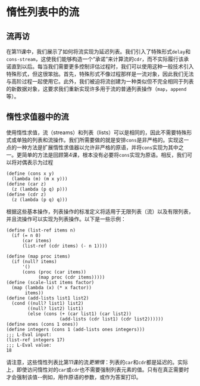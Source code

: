 # 惰性列表中的流

## 流再访

在第11课中，我们展示了如何将流实现为延迟列表。我们引入了特殊形式`delay`和`cons-stream`，这使我们能够构造一个“承诺”来计算流的`cdr`，而不实际履行该承诺直到以后。每当我们需要更多控制评估过程时，我们可以使用这种一般技术引入特殊形式，但这很笨拙。首先，特殊形式不像过程那样是一流对象，因此我们无法与高阶过程一起使用它。此外，我们被迫将流创建为一种类似但不完全相同于列表的新数据对象，这要求我们重新实现许多用于流的普通列表操作（`map`，`append`等）。

## 惰性求值器中的流

使用惰性求值，流（streams）和列表（lists）可以是相同的，因此不需要特殊形式或单独的列表和流操作。我们所需要做的就是安排`cons`是非严格的。实现这一点的一种方法是扩展惰性求值器以允许非严格的原语，并将`cons`实现为其中之一。更简单的方法是回顾第4课，根本没有必要将`cons`实现为原语。相反，我们可以将对偶表示为过程

```
(define (cons x y)
  (lambda (m) (m x y)))
(define (car z)
  (z (lambda (p q) p)))
(define (cdr z)
  (z (lambda (p q) q))) 
```

根据这些基本操作，列表操作的标准定义将适用于无限列表（流）以及有限列表，并且流操作可以实现为列表操作。以下是一些示例：

```
(define (list-ref items n)
  (if (= n 0)
      (car items)
      (list-ref (cdr items) (- n 1))))

(define (map proc items)
  (if (null? items)
      '()
      (cons (proc (car items))
            (map proc (cdr items)))))
(define (scale-list items factor)
  (map (lambda (x) (* x factor))
       items))
(define (add-lists list1 list2)
  (cond ((null? list1) list2)
        ((null? list2) list1)
        (else (cons (+ (car list1) (car list2))
                    (add-lists (cdr list1) (cdr list2))))))
(define ones (cons 1 ones))
(define integers (cons 1 (add-lists ones integers)))
;;; L-Eval input:
(list-ref integers 17)
;;; L-Eval value:
18 
```

请注意，这些惰性列表比第11课的流*更懒惰*：列表的`car`和`cdr`都是延迟的。实际上，即使访问惰性对的`car`或`cdr`也不需要强制列表元素的值。只有在真正需要时才会强制该值--例如，用作原语的参数，或作为答案打印。

